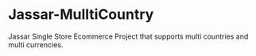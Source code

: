 # Jassar-MulltiCountry
Jassar Single Store Ecommerce Project that supports multi countries and multi currencies.
